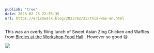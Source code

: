 ```yaml
---
publish: "true"
date: 2023-02-25 22:55:39
url: https://ericmwalk.blog/2023/02/25/this-was-an.html
---
```

This was an overly filing lunch of Sweet Asian Zing Chicken and Waffles from [Birdies at the Workshop Food Hall](https://workshopfoodhall.com).. However so good 😋

![](https://ericmwalk.blog/uploads/2023/a75e3c6fb9.jpg)